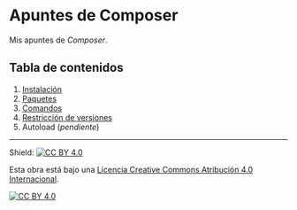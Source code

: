 # Apuntes de Composer

Mis apuntes de *Composer*.

## Tabla de contenidos

1. [Instalación](capitulos/01-instalacion.md)
1. [Paquetes](capitulos/02-paquetes.md)
1. [Comandos](capitulos/03-comandos.md)
1. [Restricción de versiones](capitulos/04-restricciones.md)
1. Autoload (*pendiente*)

---

Shield: [![CC BY 4.0][cc-by-shield]][cc-by]

Esta obra está bajo una
[Licencia Creative Commons Atribución 4.0 Internacional][cc-by].

[![CC BY 4.0][cc-by-image]][cc-by]

[cc-by]: https://creativecommons.org/licenses/by/4.0/deed.es
[cc-by-image]: https://i.creativecommons.org/l/by/4.0/88x31.png
[cc-by-shield]: https://img.shields.io/badge/License-CC%20BY%204.0-lightgrey.svg
